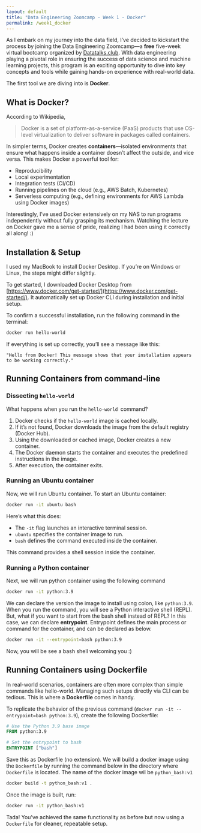 ```yaml
---
layout: default
title: "Data Engineering Zoomcamp - Week 1 - Docker"
permalink: /week1_docker
---
```

As I embark on my journey into the data field, I’ve decided to kickstart the process by joining the Data Engineering Zoomcamp—a **free** five-week virtual bootcamp organized by [Datatalks.club](https://datatalks.club/). With data engineering playing a pivotal role in ensuring the success of data science and machine learning projects, this program is an exciting opportunity to dive into key concepts and tools while gaining hands-on experience with real-world data.

The first tool we are diving into is **Docker**.

## What is Docker?

According to Wikipedia,

> Docker is a set of platform-as-a-service (PaaS) products that use OS-level virtualization to deliver software in packages called containers.

In simpler terms, Docker creates **containers**—isolated environments that ensure what happens inside a container doesn’t affect the outside, and vice versa. This makes Docker a powerful tool for:

- Reproducibility
- Local experimentation
- Integration tests (CI/CD)
- Running pipelines on the cloud (e.g., AWS Batch, Kubernetes)
- Serverless computing (e.g., defining environments for AWS Lambda using Docker images)

Interestingly, I’ve used Docker extensively on my NAS to run programs independently without fully grasping its mechanism. Watching the lecture on Docker gave me a sense of pride, realizing I had been using it correctly all along! :)

## **Installation & Setup**

I used my MacBook to install Docker Desktop. If you’re on Windows or Linux, the steps might differ slightly.

To get started, I downloaded Docker Desktop from [https://www.docker.com/get-started/](https://www.docker.com/get-started/). It automatically set up Docker CLI during installation and initial setup. 

To confirm a successful installation, run the following command in the terminal:

```bash
docker run hello-world
```

If everything is set up correctly, you’ll see a message like this:

`"Hello from Docker! This message shows that your installation appears to be working correctly."`

## Running Containers from command-line

### Dissecting `hello-world`

What happens when you run the `hello-world `command?

1. Docker checks if the `hello-world` image is cached locally.
2. If it’s not found, Docker downloads the image from the default registry (Docker Hub).
3. Using the downloaded or cached image, Docker creates a new container.
4. The Docker daemon starts the container and executes the predefined instructions in the image.
5. After execution, the container exits.

### Running an Ubuntu container

Now, we will run Ubuntu container. To start an Ubuntu container:

```bash
docker run -it ubuntu bash
```

Here’s what this does:

- The `-it` flag launches an interactive terminal session.
- `ubuntu` specifies the container image to run.
- `bash` defines the command executed inside the container.

This command provides a shell session inside the container.

### Running a Python container

Next, we will run python container using the following command

```bash
docker run -it python:3.9
```

We can declare the version the image to install using colon, like `python:3.9`. When you run the command, you will see a Python interactive shell (REPL). But, what if you want to start from the bash shell instead of REPL? In this case, we can declare **entrypoint**. Entrypoint defines the main process or command for the container, and can be declared as below. 

```bash
docker run -it --entrypoint=bash python:3.9
```

Now, you will be see a bash shell welcoming you :) 

## Running Containers using Dockerfile

In real-world scenarios, containers are often more complex than simple commands like hello-world. Managing such setups directly via CLI can be tedious. This is where a **Dockerfile** comes in handy.

To replicate the behavior of the previous command (`docker run -it --entrypoint=bash python:3.9`), create the following Dockerfile:

```dockerfile
# Use the Python 3.9 base image
FROM python:3.9

# Set the entrypoint to bash
ENTRYPOINT ["bash"]
```

Save this as Dockerfile (no extension). We will build a docker image using the `Dockerfile` by running the command below in the directory where `Dockerfile` is located. The name of the docker image wil be `python_bash:v1`

```bash
docker build -t python_bash:v1 .
```

Once the image is built, run:

```bash
docker run -it python_bash:v1 
```

Tada! You’ve achieved the same functionality as before but now using a `Dockerfile` for cleaner, repeatable setup.
